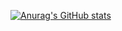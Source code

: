 [![Anurag's GitHub stats](https://github-readme-stats.vercel.app/api?username=remiangelo)](https://github.com/anuraghazra/github-readme-stats)
